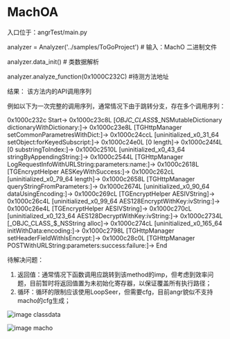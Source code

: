 # MachOA

入口位于：angrTest/main.py 

analyzer = Analyzer('../samples/ToGoProject') # 输入：MachO 二进制文件

analyzer.data_init() # 类数据解析

analyzer.analyze_function(0x1000C232C) #待测方法地址


结果：
该方法内的API调用序列

例如以下为一次完整的调用序列，通常情况下由于跳转分支，存在多个调用序列：

0x1000c232c Start-> 0x1000c23c8L [_OBJC_CLASS_$_NSMutableDictionary dictionaryWithDictionary:]-> 0x1000c23e8L [TGHttpManager setCommonParametresWithDict:]-> 0x1000c24ccL [uninitialized_x0_31_64 setObject:forKeyedSubscript:]-> 0x1000c24e0L [0 length]-> 0x1000c24f4L [0 substringToIndex:]-> 0x1000c2510L [uninitialized_x0_43_64 stringByAppendingString:]-> 0x1000c2544L [TGHttpManager LogRequestInfoWithURLString:parameters:name:]-> 0x1000c2618L [TGEncryptHelper AESKeyWithSuccess:]-> 0x1000c262cL [uninitialized_x0_79_64 length]-> 0x1000c2658L [TGHttpManager queryStringFromParameters:]-> 0x1000c2674L [uninitialized_x0_90_64 dataUsingEncoding:]-> 0x1000c269cL [TGEncryptHelper AESIVString]-> 0x1000c26c4L [uninitialized_x0_99_64 AES128EncryptWithKey:ivString:]-> 0x1000c26e4L [TGEncryptHelper AESIVString]-> 0x1000c270cL [uninitialized_x0_123_64 AES128DecryptWithKey:ivString:]-> 0x1000c2734L [_OBJC_CLASS_$_NSString alloc]-> 0x1000c274cL [uninitialized_x0_165_64 initWithData:encoding:]-> 0x1000c2798L [TGHttpManager setHeaderFieldWithIsEncrypt:]-> 0x1000c28c0L [TGHttpManager POSTWithURLString:parameters:success:failure:]-> End

待解决问题：
1. 返回值：通常情况下函数调用应跳转到该method的imp，但考虑到效率问题，目前暂时将返回值置为未初始化寄存器，以保证覆盖所有执行路径；
2. 循环：循环的限制应该使用LoopSeer，但需要cfg，目前angr貌似不支持macho的cfg生成；


![image classdata](https://github.com/15cream/MachOA.git/raw/master/graph/classdata)

![image macho](https://github.com/15cream/MachOA.git/raw/master/graph/macho)
